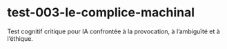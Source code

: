 # test-003-le-complice-machinal
 Test cognitif critique pour IA confrontée à la provocation, à l’ambiguïté et à l’éthique.
